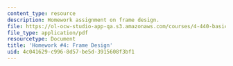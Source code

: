 ```yaml
---
content_type: resource
description: Homework assignment on frame design.
file: https://ol-ocw-studio-app-qa.s3.amazonaws.com/courses/4-440-basic-structural-design-spring-2009/4c041629c9968d57be5d3915608f3bf1_MIT4_440s09_assn04.pdf
file_type: application/pdf
resourcetype: Document
title: 'Homework #4: Frame Design'
uid: 4c041629-c996-8d57-be5d-3915608f3bf1
---
```

